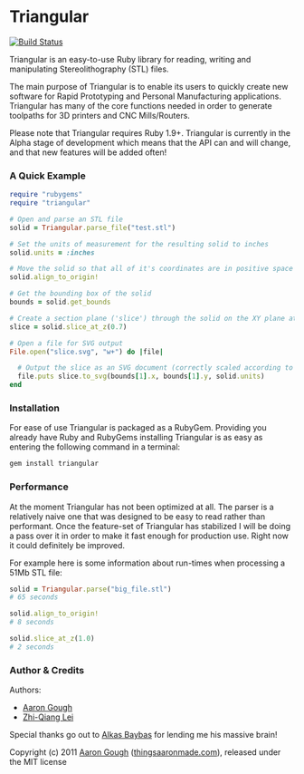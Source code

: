 # Triangular
[![Build Status](https://travis-ci.org/siegfried/triangular.svg?branch=master)](https://travis-ci.org/siegfried/triangular)

Triangular is an easy-to-use Ruby library for reading, writing and
manipulating Stereolithography (STL) files.

The main purpose of Triangular is to enable its users to quickly create new
software for Rapid Prototyping and Personal Manufacturing applications.
Triangular has many of the core functions needed in order to generate
toolpaths for 3D printers and CNC Mills/Routers.

Please note that Triangular requires Ruby 1.9+. Triangular is currently in the
Alpha stage of development which means that the API can and will change, and
that new features will be added often!

### A Quick Example

```ruby
require "rubygems"
require "triangular"

# Open and parse an STL file
solid = Triangular.parse_file("test.stl")

# Set the units of measurement for the resulting solid to inches
solid.units = :inches

# Move the solid so that all of it's coordinates are in positive space (ie: greater than 0)
solid.align_to_origin!

# Get the bounding box of the solid
bounds = solid.get_bounds

# Create a section plane ('slice') through the solid on the XY plane at a Z height of 0.7
slice = solid.slice_at_z(0.7)

# Open a file for SVG output
File.open("slice.svg", "w+") do |file|

  # Output the slice as an SVG document (correctly scaled according to the solid's units)
  file.puts slice.to_svg(bounds[1].x, bounds[1].y, solid.units)
end
```

### Installation

For ease of use Triangular is packaged as a RubyGem. Providing you already
have Ruby and RubyGems installing Triangular is as easy as entering the
following command in a terminal:

```bash
gem install triangular
```

### Performance

At the moment Triangular has not been optimized at all. The parser is a
relatively naive one that was designed to be easy to read rather than
performant. Once the feature-set of Triangular has stabilized I will be doing
a pass over it in order to make it fast enough for production use. Right now
it could definitely be improved.

For example here is some information about run-times when processing a 51Mb
STL file:

```ruby
solid = Triangular.parse("big_file.stl")
# 65 seconds

solid.align_to_origin!
# 8 seconds

solid.slice_at_z(1.0)
# 2 seconds
```

### Author & Credits

Authors:
*   [Aaron Gough](mailto:aaron@aarongough.com)
*   [Zhi-Qiang Lei](mailto:zhiqiang.lei@gmail.com)


Special thanks go out to [Alkas Baybas](https://github.com/abaybas) for
lending me his massive brain!

Copyright (c) 2011 [Aaron Gough](http://thingsaaronmade.com/)
([thingsaaronmade.com](http://thingsaaronmade.com/)), released under the MIT
license

